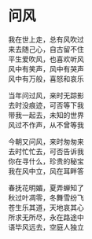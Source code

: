 # 问风

我在世上走，总有风吹过\
来去随己心，自古留不住\
平生爱吹风，也喜欢听风\
风中有笑声，风中有哭声\
风中有万般，喜怒和哀乐

当年问过风，来时无踪影\
去时没痕迹，可否等下我\
带我一起去，未知的世界\
风过不作声，从不曾等我

今朝又问风，来时匆匆来\
去时忙忙去，可否告诉我\
你在寻什么，珍贵的秘宝\
我在风中立，风在耳畔答

春抚花明媚，夏弄蝉知了\
秋过叶凋零，冬舞雪纷飞\
苍生乐其道，天地哀其心\
所求无所尽，永在路途中\
语毕风远去，空庭人独立
